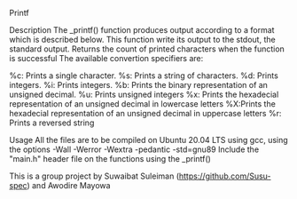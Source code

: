 Printf

Description
The _printf() function produces output according to a format which is described below. This function write its output to the stdout, the standard output. Returns the count of printed characters when the function is successful The available convertion specifiers are:

%c: Prints a single character.
%s: Prints a string of characters.
%d: Prints integers.
%i: Prints integers.
%b: Prints the binary representation of an unsigned decimal.
%u: Prints unsigned integers
%x: Prints the hexadecial representation of an unsigned decimal in lowercase letters
%X:Prints the hexadecial representation of an unsigned decimal in uppercase letters
%r: Prints a reversed string


Usage
All the files are to be compiled on Ubuntu 20.04 LTS using gcc, using the options -Wall -Werror -Wextra -pedantic -std=gnu89
Include the "main.h" header file on the functions using the _printf()

This is a group project by Suwaibat Suleiman (https://github.com/Susu-spec) and Awodire Mayowa
